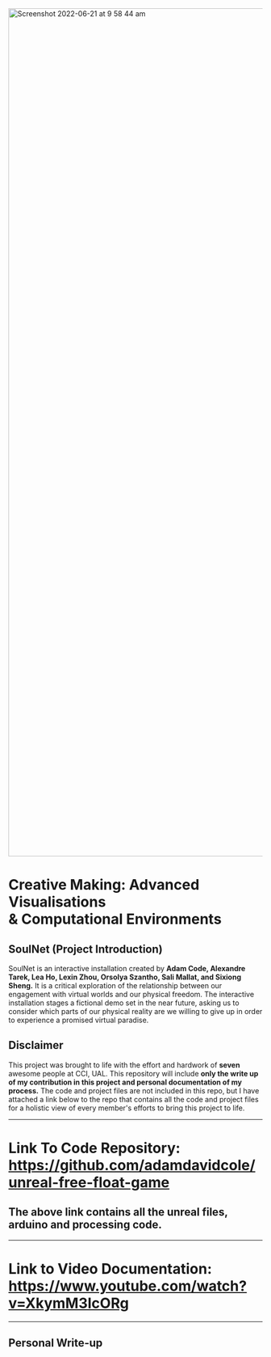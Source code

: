 <img width="1678" alt="Screenshot 2022-06-21 at 9 58 44 am" src="https://user-images.githubusercontent.com/92052904/174760594-ee183847-06c9-4f08-a2b6-41c5116f5a02.png">

# Creative Making: Advanced Visualisations <br> & Computational Environments

## SoulNet (Project Introduction)

SoulNet is an interactive installation created by **Adam Code, Alexandre Tarek,  Lea Ho, Lexin Zhou, Orsolya Szantho, Sali Mallat, and Sixiong Sheng.**  It is a critical exploration of the relationship between our engagement with virtual worlds and our physical freedom. The interactive installation stages a fictional demo set in the near future, asking us to consider which parts of our physical reality are we willing to give up in order to experience a promised virtual paradise.

## Disclaimer

This project was brought to life with the effort and hardwork of **seven** awesome people at CCI, UAL. This repository will include **only the write up of my contribution in this project and personal documentation of my process.** The code and project files are not included in this repo, but I have attached a link below to the repo that contains all the code and project files for a holistic view of every member's efforts to bring this project to life.

---

# Link To Code Repository: <br> https://github.com/adamdavidcole/unreal-free-float-game
## The above link contains all the unreal files, arduino and processing code.

---
# Link to Video Documentation: <br> https://www.youtube.com/watch?v=XkymM3IcORg

---

## Personal Write-up

